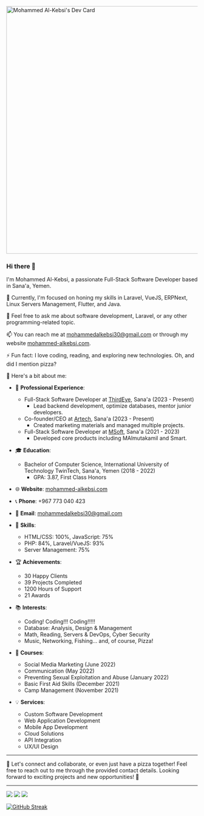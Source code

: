 <a href="https://app.daily.dev/mohammedn"><img src="https://api.daily.dev/devcards/v2/d78F29LwLbhA9koafjq7Z.png?type=wide&r=q3d" width="652" alt="Mohammed Al-Kebsi's Dev Card"/></a>
### Hi there 👋

I'm Mohammed Al-Kebsi, a passionate Full-Stack Software Developer based in Sana'a, Yemen. 

🌱 Currently, I'm focused on honing my skills in Laravel, VueJS, ERPNext, Linux Servers Management, Flutter, and Java.

💬 Feel free to ask me about software development, Laravel, or any other programming-related topic.

📫 You can reach me at mohammedalkebsi30@gmail.com or through my website [mohammed-alkebsi.com](http://mohammed-alkebsi.artech-ye.com).

⚡ Fun fact: I love coding, reading, and exploring new technologies. Oh, and did I mention pizza?

🚀 Here's a bit about me:

- 💼 **Professional Experience**:
  - Full-Stack Software Developer at [ThirdEye](https://www.facebook.com/thirdeyesoft), Sana'a (2023 - Present)
    - Lead backend development, optimize databases, mentor junior developers.
  - Co-founder/CEO at [Artech](https://www.facebook.com/artech.ye), Sana'a (2023 - Present)
    - Created marketing materials and managed multiple projects.
  - Full-Stack Software Developer at [MSoft](https://www.facebook.com/msoftar), Sana'a (2021 - 2023)
    - Developed core products including MAlmutakamil and Smart.
    
- 🎓 **Education**:
  - Bachelor of Computer Science, International University of Technology TwinTech, Sana'a, Yemen (2018 - 2022)
    - GPA: 3.87, First Class Honors

- 🌐 **Website**: [mohammed-alkebsi.com](http://mohammed-alkebsi.artech-ye.com)
- 📞 **Phone**: +967 773 040 423
- 📧 **Email**: mohammedalkebsi30@gmail.com

- 🌟 **Skills**:
  - HTML/CSS: 100%, JavaScript: 75%
  - PHP: 84%, Laravel/VueJS: 93%
  - Server Management: 75%
  
- 🏆 **Achievements**:
  - 30 Happy Clients
  - 39 Projects Completed
  - 1200 Hours of Support
  - 21 Awards

- 📚 **Interests**:
  - Coding! Coding!!! Coding!!!!!
  - Database: Analysis, Design & Management
  - Math, Reading, Servers & DevOps, Cyber Security
  - Music, Networking, Fishing... and, of course, Pizza!

- 🌱 **Courses**:
  - Social Media Marketing (June 2022)
  - Communication (May 2022)
  - Preventing Sexual Exploitation and Abuse (January 2022)
  - Basic First Aid Skills (December 2021)
  - Camp Management (November 2021)

- 💡 **Services**:
  - Custom Software Development
  - Web Application Development
  - Mobile App Development
  - Cloud Solutions
  - API Integration
  - UX/UI Design
  
---

🌟 Let's connect and collaborate, or even just have a pizza together! Feel free to reach out to me through the provided contact details. Looking forward to exciting projects and new opportunities! 🌟

<hr/>
<img src="https://github-readme-stats.vercel.app/api?username=Nao-30&count_private=true&show_icons=true&hide_title=true" />
<img src="https://github-profile-trophy.vercel.app/?username=Nao-30&theme=flat&no-frame=true&margin-w=30" />
<img src="https://github-readme-stats.vercel.app/api/top-langs/?username=Nao-30&hide_title=true&layout=compact" />

[![GitHub Streak](https://github-readme-streak-stats.herokuapp.com?user=Nao-30&theme=gruvbox_duo&hide_border=true)](https://github.com/Nao-30)

